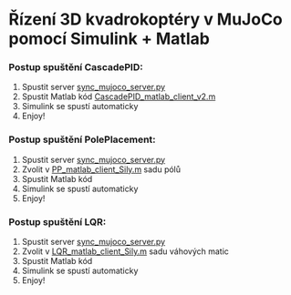# Řízení 3D kvadrokoptéry v MuJoCo pomocí Simulink + Matlab

### Postup spuštění CascadePID:
1. Spustit server [sync_mujoco_server.py](sync_mujoco_server.py)
2. Spustit Matlab kód [CascadePID_matlab_client_v2.m](CascadePID%2FCascadePID_matlab_client_v2.m)
3. Simulink se spustí automaticky
4. Enjoy!


### Postup spuštění PolePlacement:
1. Spustit server [sync_mujoco_server.py](sync_mujoco_server.py)
2. Zvolit v [PP_matlab_client_Sily.m](PolePlacement%2FPP_matlab_client_Sily.m) sadu pólů
3. Spustit Matlab kód 
4. Simulink se spustí automaticky
5. Enjoy!


### Postup spuštění LQR:
1. Spustit server [sync_mujoco_server.py](sync_mujoco_server.py)
2. Zvolit v [LQR_matlab_client_Sily.m](LQR%2FLQR_matlab_client_Sily.m) sadu váhových matic
3. Spustit Matlab kód 
4. Simulink se spustí automaticky
5. Enjoy!